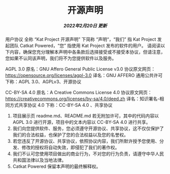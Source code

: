 <h1 align="center">开源声明</h1>
<h5 align="center">2022年2月20日 更新</h5>

用户协议 全称 “Kat Project 开源声明” 下简称 “声明“，“我们” 指 Kat Project 发起团队 Catkat Powered，“您” 指使用 Kat Project 发布的软件的用户。
请阅读以下内容，确保您充分理解本声明中各条款后选择接受或不接受本协议，但请注意，您如果不认同该声明，我们将不为您提供软件以及服务。

AGPL 3.0
原名：GNU Affero General Public License v3.0
协议原文网页：https://opensource.org/licenses/agpl-3.0
译名：GNU AFFERO 通用公共许可
下称：AGPL 3.0、AGPLv3、开源协议

CC-BY-SA 4.0
原名：A Creative Commons License 4.0
协议原文网页：https://creativecommons.org/licenses/by-sa/4.0/deed.zh
译名：知识署名-相同方式共享协议 4.0
下称：CC-BY-SA 4.0 、共享协议

1. 项目展示页 readme.md、README.md 若无附加许可，其中的代码内容以 AGPL 3.0 进行开源，项目中的文本内容以 CC-BY-SA 4.0 进行共享。
2. 我们向您提供软件、服务，您必须遵守开源协议、共享协议，这不仅仅保护了我们的合法权益，也保护了您的合法权益以及您的名誉权。
3. 若您违反了开源协议、共享协议，依照协议内容，我们所默许授予您使用、分发、修改的授权将自动失效，即侵犯了我们的著作权。
4. 我们不认可您使用项目做出的商业行为，不对您的行为负责，请遵守中华人民共和国法律以及当地法律。
5. Catkat Powered 保留本声明的最终解释权。

